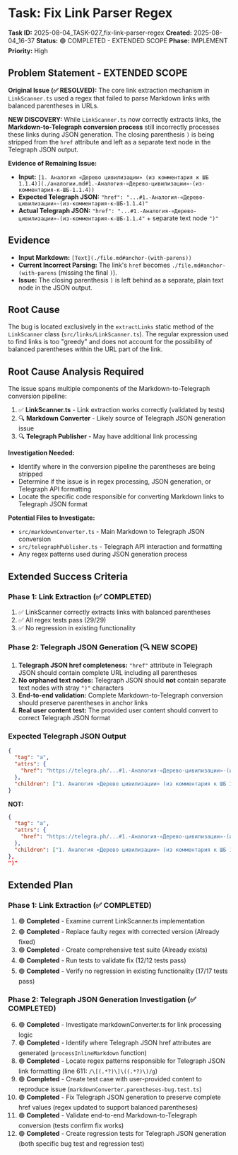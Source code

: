 # Task: Fix Link Parser Regex

**Task ID:** 2025-08-04_TASK-027_fix-link-parser-regex
**Created:** 2025-08-04_16-37
**Status:** 🟢 COMPLETED - EXTENDED SCOPE
**Phase:** IMPLEMENT
**Priority:** High

## Problem Statement - EXTENDED SCOPE

**Original Issue (✅ RESOLVED):** The core link extraction mechanism in `LinkScanner.ts` used a regex that failed to parse Markdown links with balanced parentheses in URLs.

**NEW DISCOVERY:** While `LinkScanner.ts` now correctly extracts links, the **Markdown-to-Telegraph conversion process** still incorrectly processes these links during JSON generation. The closing parenthesis `)` is being stripped from the `href` attribute and left as a separate text node in the Telegraph JSON output.

**Evidence of Remaining Issue:**
- **Input:** `[1. Аналогия «Дерево цивилизации» (из комментария к ШБ 1.1.4)](./аналогии.md#1.-Аналогия-«Дерево-цивилизации»-(из-комментария-к-ШБ-1.1.4))`
- **Expected Telegraph JSON:** `"href": "...#1.-Аналогия-«Дерево-цивилизации»-(из-комментария-к-ШБ-1.1.4)"`
- **Actual Telegraph JSON:** `"href": "...#1.-Аналогия-«Дерево-цивилизации»-(из-комментария-к-ШБ-1.1.4"` + separate text node `")"`

## Evidence

- **Input Markdown:** `[Text](./file.md#anchor-(with-parens))`
- **Current Incorrect Parsing:** The link's `href` becomes `./file.md#anchor-(with-parens` (missing the final `)`).
- **Issue:** The closing parenthesis `)` is left behind as a separate, plain text node in the JSON output.

## Root Cause

The bug is located exclusively in the `extractLinks` static method of the `LinkScanner` class (`src/links/LinkScanner.ts`). The regular expression used to find links is too "greedy" and does not account for the possibility of balanced parentheses within the URL part of the link.

## Root Cause Analysis Required

The issue spans multiple components of the Markdown-to-Telegraph conversion pipeline:

1. ✅ **LinkScanner.ts** - Link extraction works correctly (validated by tests)
2. 🔍 **Markdown Converter** - Likely source of Telegraph JSON generation issue
3. 🔍 **Telegraph Publisher** - May have additional link processing

**Investigation Needed:**
- Identify where in the conversion pipeline the parentheses are being stripped
- Determine if the issue is in regex processing, JSON generation, or Telegraph API formatting
- Locate the specific code responsible for converting Markdown links to Telegraph JSON format

**Potential Files to Investigate:**
- `src/markdownConverter.ts` - Main Markdown to Telegraph JSON conversion
- `src/telegraphPublisher.ts` - Telegraph API interaction and formatting
- Any regex patterns used during JSON generation process

## Extended Success Criteria

### Phase 1: Link Extraction (✅ COMPLETED)
1. ✅ LinkScanner correctly extracts links with balanced parentheses
2. ✅ All regex tests pass (29/29)
3. ✅ No regression in existing functionality

### Phase 2: Telegraph JSON Generation (🔍 NEW SCOPE)
1. **Telegraph JSON href completeness:** `"href"` attribute in Telegraph JSON should contain complete URL including all parentheses
2. **No orphaned text nodes:** Telegraph JSON should **not** contain separate text nodes with stray `")"` characters
3. **End-to-end validation:** Complete Markdown-to-Telegraph conversion should preserve parentheses in anchor links
4. **Real user content test:** The provided user content should convert to correct Telegraph JSON format

### Expected Telegraph JSON Output
```json
{
  "tag": "a",
  "attrs": {
    "href": "https://telegra.ph/...#1.-Аналогия-«Дерево-цивилизации»-(из-комментария-к-ШБ-1.1.4)"
  },
  "children": ["1. Аналогия «Дерево цивилизации» (из комментария к ШБ 1.1.4)"]
}
```

**NOT:**
```json
{
  "tag": "a", 
  "attrs": {
    "href": "https://telegra.ph/...#1.-Аналогия-«Дерево-цивилизации»-(из-комментария-к-ШБ-1.1.4"
  },
  "children": ["1. Аналогия «Дерево цивилизации» (из комментария к ШБ 1.1.4)"]
},
")"
```

## Extended Plan

### Phase 1: Link Extraction (✅ COMPLETED)
1. 🟢 **Completed** - Examine current LinkScanner.ts implementation
2. 🟢 **Completed** - Replace faulty regex with corrected version (Already fixed)
3. 🟢 **Completed** - Create comprehensive test suite (Already exists)
4. 🟢 **Completed** - Run tests to validate fix (12/12 tests pass)
5. 🟢 **Completed** - Verify no regression in existing functionality (17/17 tests pass)

### Phase 2: Telegraph JSON Generation Investigation (✅ COMPLETED)
6. 🟢 **Completed** - Investigate markdownConverter.ts for link processing logic
7. 🟢 **Completed** - Identify where Telegraph JSON href attributes are generated (`processInlineMarkdown` function)
8. 🟢 **Completed** - Locate regex patterns responsible for Telegraph JSON link formatting (line 611: `/\[(.*?)\]\((.*?)\)/g`)
9. 🟢 **Completed** - Create test case with user-provided content to reproduce issue (`markdownConverter.parentheses-bug.test.ts`)
10. 🟢 **Completed** - Fix Telegraph JSON generation to preserve complete href values (regex updated to support balanced parentheses)
11. 🟢 **Completed** - Validate end-to-end Markdown-to-Telegraph conversion (tests confirm fix works)
12. 🟢 **Completed** - Create regression tests for Telegraph JSON generation (both specific bug test and regression test)
